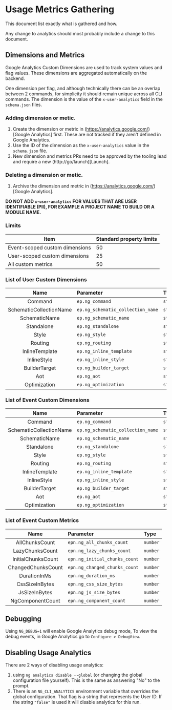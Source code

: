# Usage Metrics Gathering

This document list exactly what is gathered and how.

Any change to analytics should most probably include a change to this document.

## Dimensions and Metrics

Google Analytics Custom Dimensions are used to track system values and flag values. These
dimensions are aggregated automatically on the backend.

One dimension per flag, and although technically there can be an overlap between 2 commands, for
simplicity it should remain unique across all CLI commands. The dimension is the value of the
`x-user-analytics` field in the `schema.json` files.

### Adding dimension or metic.
1. Create the dimension or metric in (https://analytics.google.com/)[Google Analytics] first. These are not tracked if they aren't
   defined in Google Analytics.
1. Use the ID of the dimension as the `x-user-analytics` value in the `schema.json` file.
1. New dimension and metrics PRs need to be approved by the tooling lead and require a new (http://go/launch)[Launch].

### Deleting a dimension or metic.
1. Archive the dimension and metric in (https://analytics.google.com/)[Google Analytics].


**DO NOT ADD `x-user-analytics` FOR VALUES THAT ARE USER IDENTIFIABLE (PII), FOR EXAMPLE A
PROJECT NAME TO BUILD OR A MODULE NAME.**

### Limits
| Item                           	| Standard property limits 	|
|--------------------------------	|--------------------------	|
| Event-scoped custom dimensions 	| 50                       	|
| User-scoped custom dimensions  	| 25                       	|
| All custom metrics             	| 50                       	|

### List of User Custom Dimensions

<!--USER_DIMENSIONS_TABLE_BEGIN-->
| Name | Parameter | Type |
|:---:|:---|:---|
| Command | `ep.ng_command` | `string` |
| SchematicCollectionName | `ep.ng_schematic_collection_name` | `string` |
| SchematicName | `ep.ng_schematic_name` | `string` |
| Standalone | `ep.ng_standalone` | `string` |
| Style | `ep.ng_style` | `string` |
| Routing | `ep.ng_routing` | `string` |
| InlineTemplate | `ep.ng_inline_template` | `string` |
| InlineStyle | `ep.ng_inline_style` | `string` |
| BuilderTarget | `ep.ng_builder_target` | `string` |
| Aot | `ep.ng_aot` | `string` |
| Optimization | `ep.ng_optimization` | `string` |
<!--USER_DIMENSIONS_TABLE_END-->

### List of Event Custom Dimensions

<!--DIMENSIONS_TABLE_BEGIN-->
| Name | Parameter | Type |
|:---:|:---|:---|
| Command | `ep.ng_command` | `string` |
| SchematicCollectionName | `ep.ng_schematic_collection_name` | `string` |
| SchematicName | `ep.ng_schematic_name` | `string` |
| Standalone | `ep.ng_standalone` | `string` |
| Style | `ep.ng_style` | `string` |
| Routing | `ep.ng_routing` | `string` |
| InlineTemplate | `ep.ng_inline_template` | `string` |
| InlineStyle | `ep.ng_inline_style` | `string` |
| BuilderTarget | `ep.ng_builder_target` | `string` |
| Aot | `ep.ng_aot` | `string` |
| Optimization | `ep.ng_optimization` | `string` |
<!--DIMENSIONS_TABLE_END-->

### List of Event Custom Metrics

<!--METRICS_TABLE_BEGIN-->
| Name | Parameter | Type |
|:---:|:---|:---|
| AllChunksCount | `epn.ng_all_chunks_count` | `number` |
| LazyChunksCount | `epn.ng_lazy_chunks_count` | `number` |
| InitialChunksCount | `epn.ng_initial_chunks_count` | `number` |
| ChangedChunksCount | `epn.ng_changed_chunks_count` | `number` |
| DurationInMs | `epn.ng_duration_ms` | `number` |
| CssSizeInBytes | `epn.ng_css_size_bytes` | `number` |
| JsSizeInBytes | `epn.ng_js_size_bytes` | `number` |
| NgComponentCount | `epn.ng_component_count` | `number` |
<!--METRICS_TABLE_END-->

## Debugging

Using `NG_DEBUG=1` will enable Google Analytics debug mode, To view the debug events, in Google Analytics go to `Configure > DebugView`.

## Disabling Usage Analytics

There are 2 ways of disabling usage analytics:

1. using `ng analytics disable --global` (or changing the global configuration file yourself). This is the same
   as answering "No" to the prompt.
1. There is an `NG_CLI_ANALYTICS` environment variable that overrides the global configuration.
   That flag is a string that represents the User ID. If the string `"false"` is used it will
   disable analytics for this run.
